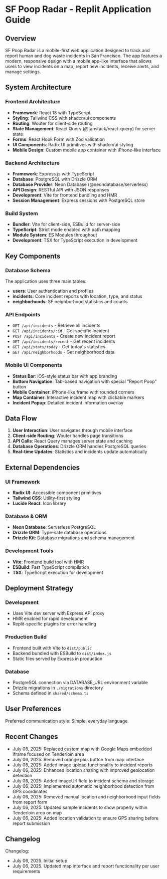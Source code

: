 # SF Poop Radar - Replit Application Guide

## Overview

SF Poop Radar is a mobile-first web application designed to track and report human and dog waste incidents in San Francisco. The app features a modern, responsive design with a mobile app-like interface that allows users to view incidents on a map, report new incidents, receive alerts, and manage settings.

## System Architecture

### Frontend Architecture
- **Framework**: React 18 with TypeScript
- **Styling**: Tailwind CSS with shadcn/ui components
- **Routing**: Wouter for client-side routing
- **State Management**: React Query (@tanstack/react-query) for server state
- **Forms**: React Hook Form with Zod validation
- **UI Components**: Radix UI primitives with shadcn/ui styling
- **Mobile Design**: Custom mobile app container with iPhone-like interface

### Backend Architecture
- **Framework**: Express.js with TypeScript
- **Database**: PostgreSQL with Drizzle ORM
- **Database Provider**: Neon Database (@neondatabase/serverless)
- **API Design**: RESTful API with JSON responses
- **Development**: Vite for frontend bundling and HMR
- **Session Management**: Express sessions with PostgreSQL store

### Build System
- **Bundler**: Vite for client-side, ESBuild for server-side
- **TypeScript**: Strict mode enabled with path mapping
- **Module System**: ES Modules throughout
- **Development**: TSX for TypeScript execution in development

## Key Components

### Database Schema
The application uses three main tables:
- **users**: User authentication and profiles
- **incidents**: Core incident reports with location, type, and status
- **neighborhoods**: SF neighborhood statistics and counts

### API Endpoints
- `GET /api/incidents` - Retrieve all incidents
- `GET /api/incidents/:id` - Get specific incident
- `POST /api/incidents` - Create new incident report
- `GET /api/incidents/recent` - Get recent incidents
- `GET /api/stats/today` - Get today's statistics
- `GET /api/neighborhoods` - Get neighborhood data

### Mobile UI Components
- **Status Bar**: iOS-style status bar with app branding
- **Bottom Navigation**: Tab-based navigation with special "Report Poop" button
- **Mobile Container**: iPhone-like frame with rounded corners
- **Map Container**: Interactive incident map with clickable markers
- **Incident Popup**: Detailed incident information overlay

## Data Flow

1. **User Interaction**: User navigates through mobile interface
2. **Client-side Routing**: Wouter handles page transitions
3. **API Calls**: React Query manages server state and caching
4. **Database Operations**: Drizzle ORM handles PostgreSQL queries
5. **Real-time Updates**: Statistics and incidents update automatically

## External Dependencies

### UI Framework
- **Radix UI**: Accessible component primitives
- **Tailwind CSS**: Utility-first styling
- **Lucide React**: Icon library

### Database & ORM
- **Neon Database**: Serverless PostgreSQL
- **Drizzle ORM**: Type-safe database operations
- **Drizzle Kit**: Database migrations and schema management

### Development Tools
- **Vite**: Frontend build tool with HMR
- **ESBuild**: Fast TypeScript compilation
- **TSX**: TypeScript execution for development

## Deployment Strategy

### Development
- Uses Vite dev server with Express API proxy
- HMR enabled for rapid development
- Replit-specific plugins for error handling

### Production Build
- Frontend built with Vite to `dist/public`
- Backend bundled with ESBuild to `dist/index.js`
- Static files served by Express in production

### Database
- PostgreSQL connection via DATABASE_URL environment variable
- Drizzle migrations in `./migrations` directory
- Schema defined in `shared/schema.ts`

## User Preferences

Preferred communication style: Simple, everyday language.

## Recent Changes

- July 06, 2025: Replaced custom map with Google Maps embedded iframe focused on Tenderloin area
- July 06, 2025: Removed orange plus button from map interface  
- July 06, 2025: Added image upload functionality to incident reports
- July 06, 2025: Enhanced location sharing with improved geolocation detection
- July 06, 2025: Added imageUrl field to incident schema and storage
- July 06, 2025: Implemented automatic neighborhood detection from GPS coordinates
- July 06, 2025: Removed manual location and neighborhood input fields from report form
- July 06, 2025: Updated sample incidents to show properly within Tenderloin area on map
- July 06, 2025: Added location validation to ensure GPS sharing before report submission

## Changelog

Changelog:
- July 06, 2025. Initial setup
- July 06, 2025. Updated map interface and report functionality per user requirements